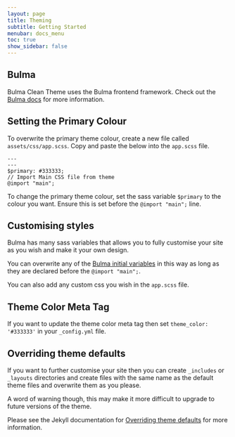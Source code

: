 ```yaml
---
layout: page
title: Theming
subtitle: Getting Started
menubar: docs_menu
toc: true
show_sidebar: false
---
```


## Bulma

Bulma Clean Theme uses the Bulma frontend framework. Check out the [Bulma docs](https://bulma.io/documentation/) for more information.

## Setting the Primary Colour

To overwrite the primary theme colour, create a new file called `assets/css/app.scss`. Copy and paste the below into the `app.scss` file.

```
---
---
$primary: #333333;
// Import Main CSS file from theme
@import "main";
```

To change the primary theme colour, set the sass variable `$primary` to the colour you want. Ensure this is set before the `@import "main";` line.

## Customising styles

Bulma has many sass variables that allows you to fully customise your site as you wish and make it your own design.

You can overwrite any of the [Bulma initial variables](http://versions.bulma.io/0.7.0/documentation/overview/variables/) in this way as long as they are declared before the `@import "main";`.

You can also add any custom css you wish in the `app.scss` file.

## Theme Color Meta Tag

If you want to update the theme color meta tag then set `theme_color: '#333333'` in your `_config.yml` file. 

## Overriding theme defaults

If you want to further customise your site then you can create `_includes` or `_layouts` directories and create files with the same name as the default theme files and overwrite them as you please. 

A word of warning though, this may make it more difficult to upgrade to future versions of the theme. 

Please see the Jekyll documentation for [Overriding theme defaults](https://jekyllrb.com/docs/themes/#overriding-theme-defaults) for more information.